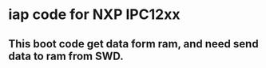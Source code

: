 # iap code for NXP lPC12xx

## This boot code get data form ram, and need send data to ram from SWD.
